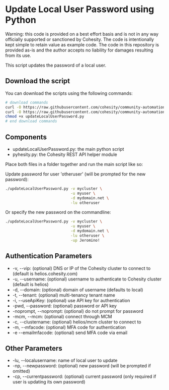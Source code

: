 # Update Local User Password using Python

Warning: this code is provided on a best effort basis and is not in any way officially supported or sanctioned by Cohesity. The code is intentionally kept simple to retain value as example code. The code in this repository is provided as-is and the author accepts no liability for damages resulting from its use.

This script updates the password of a local user.

## Download the script

You can download the scripts using the following commands:

```bash
# download commands
curl -O https://raw.githubusercontent.com/cohesity/community-automation-samples/main/python/updateLocalUserPassword/updateLocalUserPassword.py
curl -O https://raw.githubusercontent.com/cohesity/community-automation-samples/main/python/pyhesity.py
chmod +x updateLocalUserPassword.py
# end download commands
```

## Components

* updateLocalUserPassword.py: the main python script
* pyhesity.py: the Cohesity REST API helper module

Place both files in a folder together and run the main script like so:

Update password for user 'otheruser' (will be prompted for the new password):

```bash
./updateLocalUserPassword.py -v mycluster \
                             -u myuser \
                             -d mydomain.net \
                             -lu otheruser
```

Or specify the new password on the commandline:

```bash
./updateLocalUserPassword.py -v mycluster \
                             -u myuser \
                             -d mydomain.net \
                             -lu otheruser \
                             -up Jeromino!
```

## Authentication Parameters

* -v, --vip: (optional) DNS or IP of the Cohesity cluster to connect to (default is helios.cohesity.com)
* -u, --username: (optional) username to authenticate to Cohesity cluster (default is helios)
* -d, --domain: (optional) domain of username (defaults to local)
* -t, --tenant: (optional) multi-tenancy tenant name
* -i, --useApiKey: (optional) use API key for authentication
* -pwd, --password: (optional) password or API key
* -noprompt, --noprompt: (optional) do not prompt for password
* -mcm, --mcm: (optional) connect through MCM
* -c, --clustername: (optional) helios/mcm cluster to connect to
* -m, --mfacode: (optional) MFA code for authentication
* -e --emailmfacode: (optional) send MFA code via email

## Other Parameters

* -lu, --localusername: name of local user to update
* -np, --newpassword: (optional) new password (will be prompted if omitted)
* -cp, --currentpassword: (optional) current password (only required if user is updating its own password)

